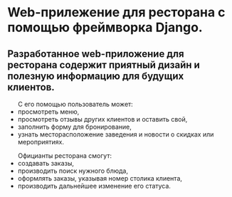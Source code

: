 # Web-прилежение для ресторана с помощью фреймворка Django. 
## Разработанное web-приложение для ресторана содержит приятный дизайн и полезную информацию для будущих клиентов.
<ul>С его помощью пользователь может: <li>просмотреть меню,</li><li>просмотреть отзывы других клиентов и оставить свой,</li>  <li>заполнить форму для бронирование,</li><li>узнать месторасположение заведения и новости о скидках или мероприятиях.</li></ul>
<ul>Официанты ресторана смогут:<li>создавать заказы, </li> <li>производить поиск нужного блюда,</li> <li>оформлять заказы, указывая номер столика клиента,</li><li>производить дальнейшее изменение его статуса.</li> </ul>
